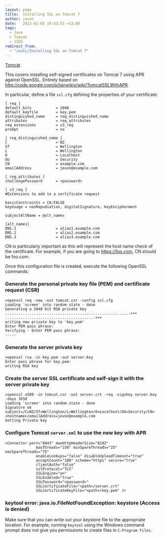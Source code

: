 ```yaml
---
layout: page
title:  Installing SSL on Tomcat 7
author: jevon
date:   2013-02-05 19:43:53 +13:00
tags:
  - Java
  - Tomcat
  - J2EE
redirect_from:
  - "/wiki/Installing SSL on Tomcat 7"
---
```


[Tomcat](tomcat.md)

This covers installing self-signed certificates on Tomcat 7 using APR against OpenSSL. Entirely based on http://code.google.com/p/jianwikis/wiki/TomcatSSLWithAPR.

In particular, define a file `ssl.cfg` defining the properties of your certificate:

```
[ req ]
default_bits           = 2048
default_keyfile        = key.pem
distinguished_name     = req_distinguished_name
attributes             = req_attributes
req_extensions         = v3_req
prompt                 = no

[ req_distinguished_name ]
C                      = NZ
ST                     = Wellington
L                      = Wellington
O                      = Localhost
OU                     = Security
CN                     = example.com
emailAddress           = jevon@example.com

[ req_attributes ]
challengePassword      = <password>

[ v3_req ]
#Extensions to add to a certificate request

basicConstraints = CA:FALSE
keyUsage = nonRepudiation, digitalSignature, keyEncipherment

subjectAltName = @alt_names

[alt_names]
DNS.1                  = alias1.example.com
DNS.2                  = alias2.example.com
DNS.3                  = alias3.example.com
```

CN is particularly important as this will represent the host name check of the certificate. For example, if you are going to https://foo.com, CN should be foo.com.

Once this configuration file is created, execute the following OpenSSL commands:

### Generate the personal private key file (PEM) and certificate request (CSR)
```
>openssl req -new -out tomcat.csr -config ssl.cfg
Loading 'screen' into random state - done
Generating a 2048 bit RSA private key
.........................................................+++
.........................................+++
writing new private key to 'key.pem'
Enter PEM pass phrase:
Verifying - Enter PEM pass phrase:
-----
```

### Generate the server private key
```
>openssl rsa -in key.pem -out server.key
Enter pass phrase for key.pem:
writing RSA key
```

### Create the server SSL certificate and self-sign it with the server private key
```
>openssl x509 -in tomcat.csr -out server.crt -req -signkey server.key -days 3650
Loading 'screen' into random state - done
Signature ok
subject=/C=NZ/ST=Wellington/L=Wellington/O=Localhost/OU=Security/CN=<hostname>/emailAddress=jevon@example.com
Getting Private key
```

### Configure Tomcat `server.xml` to use the new key with APR
```
<Connector port="8443" maxHttpHeaderSize="8192"
              maxThreads="150" minSpareThreads="25" maxSpareThreads="75"
              enableLookups="false" disableUploadTimeout="true"
              acceptCount="100" scheme="https" secure="true"
              clientAuth="false"
              sslProtocol="TLS"
              SSLEngine="on"
              SSLEnabled="true"
              SSLPassword="<password>"
              SSLCertificateFile="<path>/server.crt"
              SSLCertificateKeyFile="<path>/key.pem" />
```

### keytool error: java.io.FileNotFoundException: keystore (Access is denied)
Make sure that you can write out your keystore file to the appropriate location. For example, running `keytool` using the Windows command prompt does not give you permissions to create files in `C:Program Files`.
